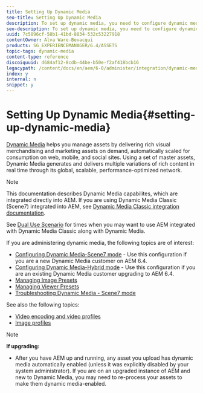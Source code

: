```yaml
---
title: Setting Up Dynamic Media
seo-title: Setting Up Dynamic Media
description: To set up dynamic media, you need to configure dynamic media and manage image and viewer presets
seo-description: To set up dynamic media, you need to configure dynamic media and manage image and viewer presets
uuid: 7c5896cf-58b1-41bd-8834-532c53227918
contentOwner: Alva Ware-Bevacqui
products: SG_EXPERIENCEMANAGER/6.4/ASSETS
topic-tags: dynamic-media
content-type: reference
discoiquuid: d684af12-8cdb-44be-b50e-f2af418bcb16
legacypath: /content/docs/en/aem/6-0/administer/integration/dynamic-media
index: y
internal: n
snippet: y
---
```


# Setting Up Dynamic Media{#setting-up-dynamic-media}

[Dynamic Media](http://www.adobe.com/solutions/web-experience-management/dynamic-media.html) helps you manage assets by delivering rich visual merchandising and marketing assets on demand, automatically scaled for consumption on web, mobile, and social sites. Using a set of master assets, Dynamic Media generates and delivers multiple variations of rich content in real time through its global, scalable, performance-optimized network.

>[!NOTE]
>
>This documentation describes Dynamic Media capabilites, which are integrated directly into AEM. If you are using Dynamic Media Classic (Scene7) integrated into AEM, see [Dynamic Media Classic integration documentation](../../sites/administering/using/scene7.md). 
>
>See [Dual Use Scenario](../../sites/administering/using/scene7.md#dualusescenario) for times when you may want to use AEM integrated with Dynamic Media Classic along with Dynamic Media.

If you are administering dynamic media, the following topics are of interest:

* [Configuring Dynamic Media-Scene7 mode](../../assets/using/config-dms7.md) - Use this configuration if you are a new Dynamic Media customer on AEM 6.4.
* [Configuring Dynamic Media-Hybrid mode](../../assets/using/config-dynamic.md) - Use this configuration if you are an existing Dynamic Media customer upgrading to AEM 6.4.
* [Managing Image Presets](../../assets/using/managing-image-presets.md)
* [Managing Viewer Presets](../../assets/using/managing-viewer-presets.md)
* [Troubleshooting Dynamic Media - Scene7 mode](../../assets/using/troubleshoot-dms7.md)

<!--
Comment Type: annotation
Last Modified By: rbrough
Last Modified Date: 2018-02-20T19:30:07.217-0500
First and last bullet needs to be edited/updated.
-->

See also the following topics:

* [Video encoding and video profiles](../../assets/using/video-profiles.md)
* [Image profiles](../../assets/using/image-profiles.md)

>[!NOTE]
>
>**If upgrading:**
>
>* After you have AEM up and running, any asset you upload has dynamic media automatically enabled (unless it was explicitly disabled by your system administrator). If you are on an upgraded instance of AEM and new to Dynamic Media, you may need to re-process your assets to make them dynamic media-enabled.
>

